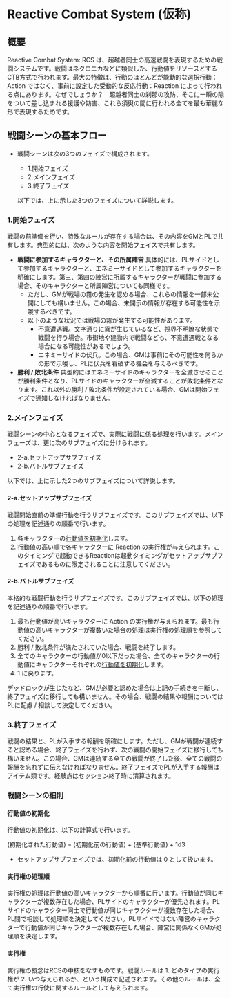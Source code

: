 # Reactive Combat System (仮称)

## 概要

Reactive Combat System: RCS は、超越者同士の高速戦闘を表現するための戦闘システムです。戦闘はネクロニカなどに類似した、行動値をリソースとするCTB方式で行われます。最大の特徴は、行動のほとんどが能動的な選択行動：Action ではなく、事前に設定した受動的な反応行動：Reaction によって行われる点にあります。なぜでしょうか？　超越者同士の刹那の攻防、そこに一瞬の隙をついて差し込まれる援護や妨害、これら須臾の間に行われる全てを最も華麗な形で表現するためです。

## 戦闘シーンの基本フロー

- 戦闘シーンは次の3つのフェイズで構成されます。

  - 1.開始フェイズ
  - 2.メインフェイズ
  - 3.終了フェイズ

  以下では、上に示した3つのフェイズについて詳説します。

### 1.開始フェイズ

戦闘の前準備を行い、特殊なルールが存在する場合は、その内容をGMとPLで共有します。典型的には、次のような内容を開始フェイスで共有します。

- **戦闘に参加するキャラクターと、その所属陣営** 具体的には、PLサイドとして参加するキャラクターと、エネミーサイドとして参加するキャラクターを明確にします。第三、第四の陣営に所属するキャラクターが戦闘に参加する場合、そのキャラクターと所属陣営についても同様です。
  - ただし、GMが戦場の霧の発生を認める場合、これらの情報を一部未公開にしても構いません。この場合、未開示の情報が存在する可能性を示唆するべきです。
  - 以下のような状況では戦場の霧が発生する可能性があります。
    - 不意遭遇戦。文字通りに霧が生じているなど、視界不明瞭な状態で戦闘を行う場合。市街地や建物内で戦闘なども、不意遭遇戦となる場合になる可能性があるでしょう。
    - エネミーサイドの伏兵。この場合、GMは事前にその可能性を何らかの形で示唆し、PLに伏兵を看破する機会を与えるべきです。
- **勝利 / 敗北条件** 典型的にはエネミーサイドのキャラクターを全滅させることが勝利条件となり、PLサイドのキャラクターが全滅することが敗北条件となります。これ以外の勝利 / 敗北条件が設定されている場合、GMは開始フェイズで通知しなければなりません。

### 2.メインフェイズ

戦闘シーンの中心となるフェイズで、実際に戦闘に係る処理を行います。メインフェーズは、更に次のサブフェイズに分けられます。

- 2-a.セットアップサブフェイズ
- 2-b.バトルサブフェイズ

以下では、上に示した2つのサブフェイズについて詳説します。

#### 2-a.セットアップサブフェイズ

戦闘開始直前の準備行動を行うサブフェイズです。このサブフェイズでは、以下の処理を記述通りの順番で行います。

1. 各キャラクターの[行動値を初期化](#行動値の初期化)します。
2. [行動値の高い順](#実行権の処理順)で各キャラクターに Reaction の[実行権](#実行権)が与えられます。このタイミングで起動できるReactionは起動タイミングがセットアップサブフェイズであるものに限定されることに注意してください。

#### 2-b.バトルサブフェイズ

本格的な戦闘行動を行うサブフェイズです。このサブフェイズでは、以下の処理を記述通りの順番で行います。

1. 最も行動値が高いキャラクターに Action の実行権が与えられます。最も行動値の高いキャラクターが複数いた場合の処理は[実行権の処理順](#実行権の処理順)を参照してください。
2. 勝利 / 敗北条件が満たされていた場合、戦闘を終了します。
3. 全てのキャラクターの行動値が0以下だった場合、全てのキャラクターの行動値にキャラクターそれぞれの[行動値を初期化](#行動値の初期化)します。
4. 1.に戻ります。

デッドロックが生じたなど、GMが必要と認めた場合は上記の手続きを中断し、終了フェイズに移行しても構いません。その場合、戦闘の結果や報酬についてはPLに配慮 / 相談して決定してください。

### 3.終了フェイズ

戦闘の結果と、PLが入手する報酬を明確にします。ただし、GMが戦闘が連続すると認める場合、終了フェイズを行わず、次の戦闘の開始フェイズに移行しても構いません。この場合、GMは連続する全ての戦闘が終了した後、全ての戦闘の報酬を忘れずに伝えなければなりません。終了フェイズでPLが入手する報酬はアイテム類です。経験点はセッション終了時に清算されます。

### 戦闘シーンの細則

#### 行動値の初期化

行動値の初期化は、以下の計算式で行います。

(初期化された行動値) = (初期化前の行動値) + (基準行動値) + 1d3

- セットアップサブフェイズでは、初期化前の行動値は 0 として扱います。

#### 実行権の処理順

実行権の処理は行動値の高いキャラクターから順番に行います。行動値が同じキャラクターが複数存在した場合、PLサイドのキャラクターが優先されます。PLサイドのキャラクター同士で行動値が同じキャラクターが複数存在した場合、PL間で相談して処理順を決定してください。PLサイドではない陣営のキャラクターで行動値が同じキャラクターが複数存在した場合、陣営に関係なくGMが処理順を決定します。

#### 実行権

実行権の概念はRCSの中核をなすものです。戦闘ルールは 1. どのタイプの実行権が 2. いつ与えられるか、という構成で記述されます。その他のルールは、全て実行権の行使に関するルールとして与えられます。
